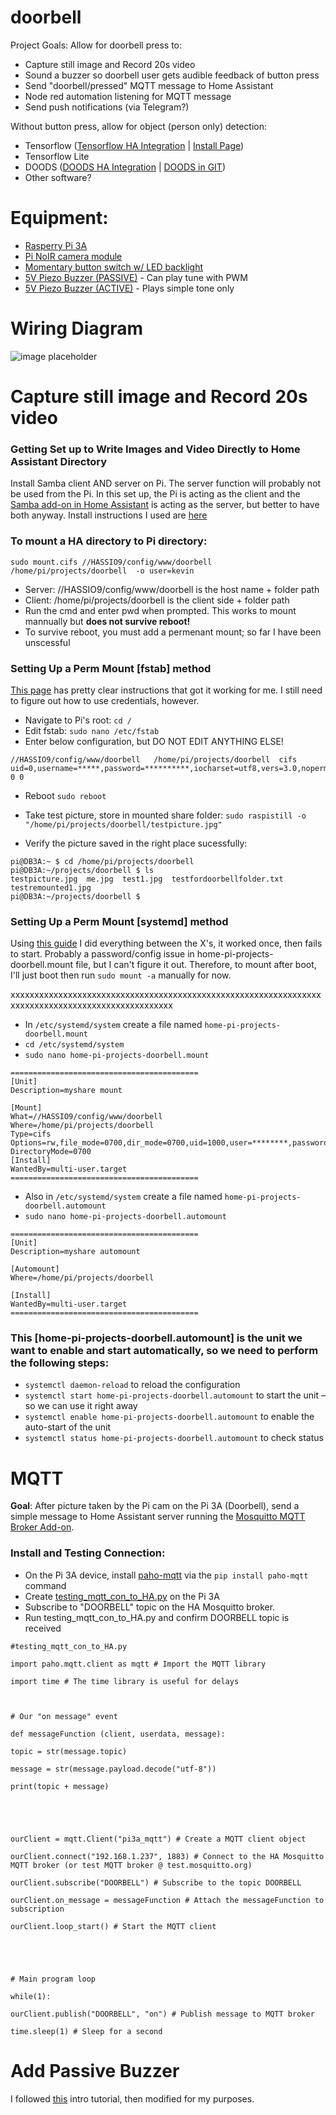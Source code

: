 # doorbell

Project Goals:
Allow for doorbell press to:
- Capture still image and Record 20s video
- Sound a buzzer so doorbell user gets audible feedback of button press
- Send "doorbell/pressed" MQTT message to Home Assistant
- Node red automation listening for MQTT message
- Send push notifications (via Telegram?)

Without button press, allow for object (person only) detection:
- Tensorflow ([Tensorflow HA Integration](https://www.home-assistant.io/integrations/tensorflow/) | [Install Page](https://www.tensorflow.org/install/)) 
- Tensorflow Lite
- DOODS ([DOODS HA Integration](https://www.home-assistant.io/integrations/doods/) | [DOODS in GIT](https://github.com/snowzach/doods))
- Other software?




# Equipment:
- [Rasperry Pi 3A](https://www.microcenter.com/product/514076/3_Model_A_Board?storeID=081)
- [Pi NoIR camera module](https://www.amazon.com/gp/product/B07W5T3J5T/ref=ppx_yo_dt_b_asin_title_o02_s00?ie=UTF8&psc=1)
- [Momentary button switch w/ LED backlight](https://www.aliexpress.com/item/32956631402.html?spm=a2g0s.9042311.0.0.73504c4dbyl6RU)
- [5V Piezo Buzzer (PASSIVE)](https://www.aliexpress.com/item/32974555488.html?spm=a2g0s.9042311.0.0.73504c4dbyl6RU) - Can play tune with PWM
- [5V Piezo Buzzer (ACTIVE)](https://www.amazon.com/gp/product/B07GL4MBLM/ref=ppx_yo_dt_b_asin_title_o00_s00?ie=UTF8&psc=1) - Plays simple tone only


# Wiring Diagram
![image placeholder](https://www.jameco.com/Jameco/workshop/circuitnotes/raspberry_pi_circuit_note_fig2a.jpg)



# Capture still image and Record 20s video


<insert python script>

### Getting Set up to Write Images and Video Directly to Home Assistant Directory
Install Samba client AND server on Pi. The server function will probably not be used from the Pi. In this set up, the Pi is acting as the client and the [Samba add-on in Home Assistant](https://www.home-assistant.io/getting-started/configuration/#editing-configuration-via-sambawindows-networking) is acting as the server, but better to have both anyway.
Install instructions I used are [here](https://www.raspberrypi.org/documentation/remote-access/samba.md)

### To mount a HA directory to Pi directory:
```sudo mount.cifs //HASSIO9/config/www/doorbell /home/pi/projects/doorbell  -o user=kevin```
- Server: //HASSIO9/config/www/doorbell is the host name + folder path
- Client: /home/pi/projects/doorbell is the client side + folder path
- Run the cmd and enter pwd when prompted. This works to mount mannually but **does not survive reboot!**
- To survive reboot, you must add a permenant mount; so far I have been unscessful

### Setting Up a Perm Mount [fstab] method
[This page](http://timlehr.com/auto-mount-samba-cifs-shares-via-fstab-on-linux/) has pretty clear instructions that got it working for me. I still need to figure out how to use credentials, however.

- Navigate to Pi's root: ```cd /```
- Edit fstab: ```sudo nano /etc/fstab```
- Enter below configuration, but DO NOT EDIT ANYTHING ELSE!

```
//HASSIO9/config/www/doorbell 	/home/pi/projects/doorbell 	cifs 	uid=0,username=*****,password=**********,iocharset=utf8,vers=3.0,noperm 0 0
```
- Reboot ```sudo reboot```

- Take test picture, store in mounted share folder: ```sudo raspistill -o "/home/pi/projects/doorbell/testpicture.jpg"```

- Verify the picture saved in the right place sucessfully:
```
pi@DB3A:~ $ cd /home/pi/projects/doorbell
pi@DB3A:~/projects/doorbell $ ls
testpicture.jpg  me.jpg  test1.jpg  testfordoorbellfolder.txt  testremounted1.jpg
pi@DB3A:~/projects/doorbell $ 
```

### Setting Up a Perm Mount [systemd] method

Using [this guide](https://anteru.net/blog/2019/automatic-mounts-using-systemd/) I did everything between the X's, it worked once, then fails to start. Probably a password/config issue in home-pi-projects-doorbell.mount file, but I can't figure it out. Therefore, to mount after boot, I'll just boot then run ```sudo mount -a``` manually for now.

xxxxxxxxxxxxxxxxxxxxxxxxxxxxxxxxxxxxxxxxxxxxxxxxxxxxxxxxxxxxxxxxxxxxxxxxxxxxxxxxxxxxxxxxxxxxxxxxxxx
- In ```/etc/systemd/system``` create a file named ```home-pi-projects-doorbell.mount```
- ```cd /etc/systemd/system```
- ```sudo nano home-pi-projects-doorbell.mount```

```
==========================================
[Unit]
Description=myshare mount

[Mount]
What=//HASSIO9/config/www/doorbell
Where=/home/pi/projects/doorbell
Type=cifs
Options=rw,file_mode=0700,dir_mode=0700,uid=1000,user=********,password=********
DirectoryMode=0700
[Install]
WantedBy=multi-user.target
==========================================
```


- Also in ```/etc/systemd/system``` create a file named ```home-pi-projects-doorbell.automount```
- ```sudo nano home-pi-projects-doorbell.automount```
```
==========================================
[Unit]
Description=myshare automount

[Automount]
Where=/home/pi/projects/doorbell

[Install]
WantedBy=multi-user.target
==========================================
```

### This [home-pi-projects-doorbell.automount] is the unit we want to enable and start automatically, so we need to perform the following steps:

- ```systemctl daemon-reload```                            					to reload the configuration
- ```systemctl start home-pi-projects-doorbell.automount```   		to start the unit – so we can use it right away
- ```systemctl enable home-pi-projects-doorbell.automount``` 	 	to enable the auto-start of the unit
- ```systemctl status home-pi-projects-doorbell.automount```		  to check status






# MQTT 

**Goal**: After picture taken by the Pi cam on the Pi 3A (Doorbell), send a simple message to Home Assistant server running the [Mosquitto MQTT Broker Add-on](https://www.home-assistant.io/docs/mqtt/broker/).

### Install and Testing Connection:
- On the Pi 3A device, install [paho-mqtt](https://pypi.org/project/paho-mqtt/) via the ```pip install paho-mqtt``` command
- Create [testing_mqtt_con_to_HA.py](https://raw.githubusercontent.com/clandestine-avocado/doorbell/master/mqtt/testing_mqtt_con_to_HA.py?token=ANPVX4PEY5A46BDX22IIAIC7KTDMS) on the Pi 3A
- Subscribe to "DOORBELL" topic on the HA Mosquitto broker.
- Run testing_mqtt_con_to_HA.py and confirm DOORBELL topic is received


```
#testing_mqtt_con_to_HA.py

import paho.mqtt.client as mqtt # Import the MQTT library

import time # The time library is useful for delays

 

# Our "on message" event

def messageFunction (client, userdata, message):

topic = str(message.topic)

message = str(message.payload.decode("utf-8"))

print(topic + message)

 

 

ourClient = mqtt.Client("pi3a_mqtt") # Create a MQTT client object

ourClient.connect("192.168.1.237", 1883) # Connect to the HA Mosquitto MQTT broker (or test MQTT broker @ test.mosquitto.org)

ourClient.subscribe("DOORBELL") # Subscribe to the topic DOORBELL

ourClient.on_message = messageFunction # Attach the messageFunction to subscription

ourClient.loop_start() # Start the MQTT client

 

 

# Main program loop

while(1):

ourClient.publish("DOORBELL", "on") # Publish message to MQTT broker

time.sleep(1) # Sleep for a second
```



# Add Passive Buzzer

I followed [this](https://peppe8o.com/use-passive-buzzer-with-raspberry-pi-and-python/) intro tutorial, then modified for my purposes.






